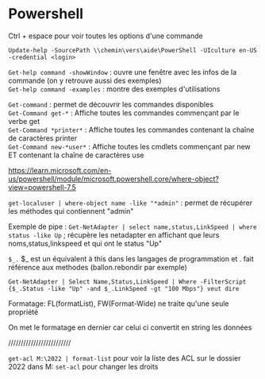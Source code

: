 # Powershell

Ctrl + espace pour voir toutes les options d'une commande  

`Update-help -SourcePath \\chemin\vers\aide\PowerShell -UIculture en-US -credential <login>`  


`Get-help command -showWindow` : ouvre une fenêtre avec les infos de la commande (on y retrouve aussi des exemples)  
`Get-help command -examples` : montre des exemples d'utilisations  


`Get-command` : permet de découvrir les commandes disponibles  
`Get-Command get-*` :  Affiche toutes les commandes commençant par le verbe get  
`Get-Command *printer*` : Affiche toutes les commandes contenant la chaîne de caractères printer  
`Get-Command new-*user*` : Affiche toutes les cmdlets commençant par new ET contenant la chaîne de caractères use  


https://learn.microsoft.com/en-us/powershell/module/microsoft.powershell.core/where-object?view=powershell-7.5

`get-localuser | where-object name -like "*admin"` : permet de récupérer les méthodes qui contiennent "admin"

Exemple de pipe : `Get-NetAdapter | select name,status,LinkSpeed | where status -like Up` ; récupère les netadapter en affichant que leurs noms,status,linkspeed et qui ont le status "Up"

`$_.` $_ est un équivalent à this dans les langages de programmation et . fait référence aux methodes (ballon.rebondir par exemple)

`Get-NetAdapter | Select Name,Status,LinkSpeed | Where -FilterScript {$_.Status -like "Up" -and $_.LinkSpeed -gt "100 Mbps"} veut dire`

Formatage: FL(formatList), FW(Format-Wide) ne traite qu'une seule propriété  

On met le formatage en dernier car celui ci convertit en string les données  


/////////////////////////


`get-acl M:\2022 | format-list` pour voir la liste des ACL sur le dossier 2022 dans M:
`set-acl` pour changer les droits